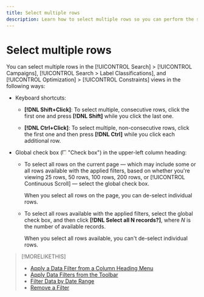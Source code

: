 ```yaml
---
title: Select multiple rows
description: Learn how to select multiple rows so you can perform the same action on all of them.
---
```

# Select multiple rows

You can select multiple rows in the [!UICONTROL Search] > [!UICONTROL Campaigns], [!UICONTROL Search > Label Classifications], and [!UICONTROL Optimization] > [!UICONTROL Constraints] views in the following ways:

* Keyboard shortcuts:

  * **[!DNL Shift+Click]**: To select multiple, consecutive rows, click the first one and press **[!DNL Shift]** while you click the last one. 

  * **[!DNL Ctrl+Click]**: To select multiple, non-consecutive rows, click the first one and then press **[!DNL Ctrl]** while you click each additional row.

* Global check box (![Check box](/help/search-social-commerce/assets/check-box.png) "Check box") in the upper-left column heading:

  * To select all rows on the current page &mdash; which may include some or all rows available with the applied filters, based on whether you're viewing 25 rows, 50 rows, 100 rows, 200 rows, or [!UICONTROL Continuous Scroll] &mdash; select the global check box.
  
    When you select all rows on the page, you can de-select individual rows.

  * To select all rows available with the applied filters, select the global check box, and then click **[!DNL Select all N records?]**, where *N* is the number of available records.
  
    When you select all rows available, you can't de-select individual rows.

>[!MORELIKETHIS]
>
>* [Apply a Data Filter from a Column Heading Menu](../data-views/ad-hoc-settings/column-filter-apply-from-column-heading.md)
>* [Apply Data Filters from the Toolbar](../data-views/ad-hoc-settings/column-filter-apply-from-toolbar.md)
>* [Filter Data by Date Range](../data-views/ad-hoc-settings/date-filter.md)
>* [Remove a Filter](../data-views/ad-hoc-settings/column-filter-remove.md)
